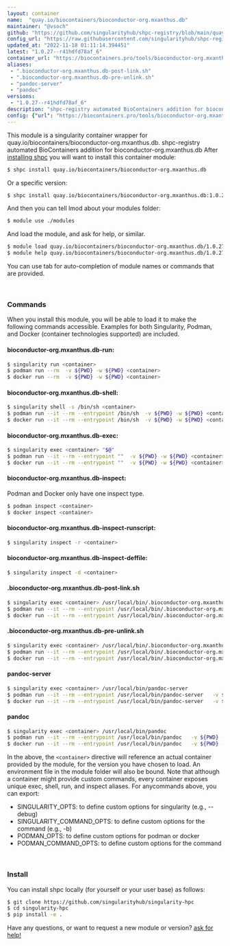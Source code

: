 ```yaml
---
layout: container
name:  "quay.io/biocontainers/bioconductor-org.mxanthus.db"
maintainer: "@vsoch"
github: "https://github.com/singularityhub/shpc-registry/blob/main/quay.io/biocontainers/bioconductor-org.mxanthus.db/container.yaml"
config_url: "https://raw.githubusercontent.com/singularityhub/shpc-registry/main/quay.io/biocontainers/bioconductor-org.mxanthus.db/container.yaml"
updated_at: "2022-11-18 01:11:14.394451"
latest: "1.0.27--r41hdfd78af_6"
container_url: "https://biocontainers.pro/tools/bioconductor-org.mxanthus.db"
aliases:
 - ".bioconductor-org.mxanthus.db-post-link.sh"
 - ".bioconductor-org.mxanthus.db-pre-unlink.sh"
 - "pandoc-server"
 - "pandoc"
versions:
 - "1.0.27--r41hdfd78af_6"
description: "shpc-registry automated BioContainers addition for bioconductor-org.mxanthus.db"
config: {"url": "https://biocontainers.pro/tools/bioconductor-org.mxanthus.db", "maintainer": "@vsoch", "description": "shpc-registry automated BioContainers addition for bioconductor-org.mxanthus.db", "latest": {"1.0.27--r41hdfd78af_6": "sha256:1853fc2aa6be57ac505c13a55278ff4c8bf936702229c5362778c2f0d340f086"}, "tags": {"1.0.27--r41hdfd78af_6": "sha256:1853fc2aa6be57ac505c13a55278ff4c8bf936702229c5362778c2f0d340f086"}, "docker": "quay.io/biocontainers/bioconductor-org.mxanthus.db", "aliases": {".bioconductor-org.mxanthus.db-post-link.sh": "/usr/local/bin/.bioconductor-org.mxanthus.db-post-link.sh", ".bioconductor-org.mxanthus.db-pre-unlink.sh": "/usr/local/bin/.bioconductor-org.mxanthus.db-pre-unlink.sh", "pandoc-server": "/usr/local/bin/pandoc-server", "pandoc": "/usr/local/bin/pandoc"}}
---
```


This module is a singularity container wrapper for quay.io/biocontainers/bioconductor-org.mxanthus.db.
shpc-registry automated BioContainers addition for bioconductor-org.mxanthus.db
After [installing shpc](#install) you will want to install this container module:


```bash
$ shpc install quay.io/biocontainers/bioconductor-org.mxanthus.db
```

Or a specific version:

```bash
$ shpc install quay.io/biocontainers/bioconductor-org.mxanthus.db:1.0.27--r41hdfd78af_6
```

And then you can tell lmod about your modules folder:

```bash
$ module use ./modules
```

And load the module, and ask for help, or similar.

```bash
$ module load quay.io/biocontainers/bioconductor-org.mxanthus.db/1.0.27--r41hdfd78af_6
$ module help quay.io/biocontainers/bioconductor-org.mxanthus.db/1.0.27--r41hdfd78af_6
```

You can use tab for auto-completion of module names or commands that are provided.

<br>

### Commands

When you install this module, you will be able to load it to make the following commands accessible.
Examples for both Singularity, Podman, and Docker (container technologies supported) are included.

#### bioconductor-org.mxanthus.db-run:

```bash
$ singularity run <container>
$ podman run --rm  -v ${PWD} -w ${PWD} <container>
$ docker run --rm  -v ${PWD} -w ${PWD} <container>
```

#### bioconductor-org.mxanthus.db-shell:

```bash
$ singularity shell -s /bin/sh <container>
$ podman run --it --rm --entrypoint /bin/sh  -v ${PWD} -w ${PWD} <container>
$ docker run --it --rm --entrypoint /bin/sh  -v ${PWD} -w ${PWD} <container>
```

#### bioconductor-org.mxanthus.db-exec:

```bash
$ singularity exec <container> "$@"
$ podman run --it --rm --entrypoint ""  -v ${PWD} -w ${PWD} <container> "$@"
$ docker run --it --rm --entrypoint ""  -v ${PWD} -w ${PWD} <container> "$@"
```

#### bioconductor-org.mxanthus.db-inspect:

Podman and Docker only have one inspect type.

```bash
$ podman inspect <container>
$ docker inspect <container>
```

#### bioconductor-org.mxanthus.db-inspect-runscript:

```bash
$ singularity inspect -r <container>
```

#### bioconductor-org.mxanthus.db-inspect-deffile:

```bash
$ singularity inspect -d <container>
```


#### .bioconductor-org.mxanthus.db-post-link.sh

```bash
$ singularity exec <container> /usr/local/bin/.bioconductor-org.mxanthus.db-post-link.sh
$ podman run --it --rm --entrypoint /usr/local/bin/.bioconductor-org.mxanthus.db-post-link.sh   -v ${PWD} -w ${PWD} <container> -c " $@"
$ docker run --it --rm --entrypoint /usr/local/bin/.bioconductor-org.mxanthus.db-post-link.sh   -v ${PWD} -w ${PWD} <container> -c " $@"
```


#### .bioconductor-org.mxanthus.db-pre-unlink.sh

```bash
$ singularity exec <container> /usr/local/bin/.bioconductor-org.mxanthus.db-pre-unlink.sh
$ podman run --it --rm --entrypoint /usr/local/bin/.bioconductor-org.mxanthus.db-pre-unlink.sh   -v ${PWD} -w ${PWD} <container> -c " $@"
$ docker run --it --rm --entrypoint /usr/local/bin/.bioconductor-org.mxanthus.db-pre-unlink.sh   -v ${PWD} -w ${PWD} <container> -c " $@"
```


#### pandoc-server

```bash
$ singularity exec <container> /usr/local/bin/pandoc-server
$ podman run --it --rm --entrypoint /usr/local/bin/pandoc-server   -v ${PWD} -w ${PWD} <container> -c " $@"
$ docker run --it --rm --entrypoint /usr/local/bin/pandoc-server   -v ${PWD} -w ${PWD} <container> -c " $@"
```


#### pandoc

```bash
$ singularity exec <container> /usr/local/bin/pandoc
$ podman run --it --rm --entrypoint /usr/local/bin/pandoc   -v ${PWD} -w ${PWD} <container> -c " $@"
$ docker run --it --rm --entrypoint /usr/local/bin/pandoc   -v ${PWD} -w ${PWD} <container> -c " $@"
```



In the above, the `<container>` directive will reference an actual container provided
by the module, for the version you have chosen to load. An environment file in the
module folder will also be bound. Note that although a container
might provide custom commands, every container exposes unique exec, shell, run, and
inspect aliases. For anycommands above, you can export:

 - SINGULARITY_OPTS: to define custom options for singularity (e.g., --debug)
 - SINGULARITY_COMMAND_OPTS: to define custom options for the command (e.g., -b)
 - PODMAN_OPTS: to define custom options for podman or docker
 - PODMAN_COMMAND_OPTS: to define custom options for the command

<br>

### Install

You can install shpc locally (for yourself or your user base) as follows:

```bash
$ git clone https://github.com/singularityhub/singularity-hpc
$ cd singularity-hpc
$ pip install -e .
```

Have any questions, or want to request a new module or version? [ask for help!](https://github.com/singularityhub/singularity-hpc/issues)